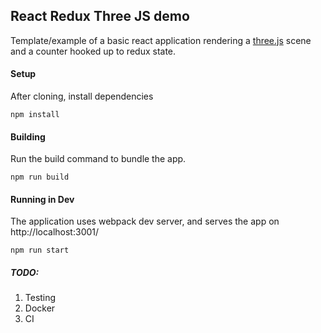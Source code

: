 ## React Redux Three JS demo

Template/example of a basic react application rendering a [three.js](https://threejs.org/) scene and a counter hooked up to redux state.

#### Setup
After cloning, install dependencies
```
npm install
```

#### Building
Run the build command to bundle the app.
```
npm run build
```

#### Running in Dev
The application uses webpack dev server, and serves the app on http://localhost:3001/
```
npm run start
```

##### TODO:
1. Testing
2. Docker
3. CI
